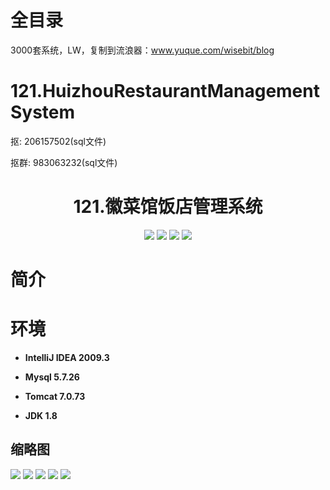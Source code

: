 # 全目录

3000套系统，LW，复制到流浪器：www.yuque.com/wisebit/blog

# 121.HuizhouRestaurantManagementSystem

<p>抠: 206157502(sql文件)</p>
<p>抠群: 983063232(sql文件)</p>

<p><h1 align="center">121.徽菜馆饭店管理系统</h1></p>


<p align="center">
	<img src="https://img.shields.io/badge/jdk-1.8-orange.svg"/>
    <img src="https://img.shields.io/badge/springboot-5.x-lightgrey.svg"/>
    <img src="https://img.shields.io/badge/html-5.x-blue.svg"/>
    <img src="https://img.shields.io/badge/mysql-5.x-yellow.svg"/>
</p>

# 简介
>
> 



# 环境

- <b>IntelliJ IDEA 2009.3</b>

- <b>Mysql 5.7.26</b>

- <b>Tomcat 7.0.73</b>

- <b>JDK 1.8</b>




## 缩略图

![](https://bitwise.oss-cn-heyuan.aliyuncs.com/2024/9/10/3822fe32-778f-45c4-87dc-86f7203e2d8a.png)
![](https://bitwise.oss-cn-heyuan.aliyuncs.com/2024/9/10/ffd588ce-51a6-4925-9f88-f53650e31aa7.png)
![](https://bitwise.oss-cn-heyuan.aliyuncs.com/2024/9/10/77eeb9fa-3547-4040-ab4a-d33429e7b0e7.png)
![](https://bitwise.oss-cn-heyuan.aliyuncs.com/2024/9/10/d4cbba93-3b28-4bde-b59a-f684f1f8b017.png)
![](https://bitwise.oss-cn-heyuan.aliyuncs.com/2024/9/10/38a92dc9-a0dd-4e41-a6bd-42a1188ccdcd.png)


